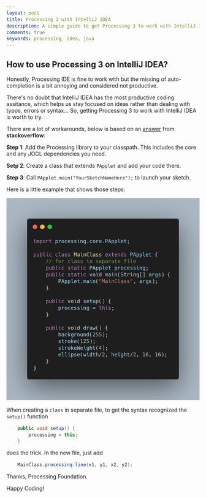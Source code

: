 ```yaml
---
layout: post
title: Processing 3 with IntelliJ IDEA
description: A simple guide to get Processing 3 to work with IntelliJ IDEA.
comments: true
keywords: processing, idea, java
---
```


## How to use Processing 3 on IntelliJ IDEA?

Honestly, Processing IDE is fine to work with but the missing of auto-completion is a bit annoying and considered not productive.

There's no doubt that IntelliJ IDEA has the most productive coding assitance, which helps us stay focused on ideas rather than dealing with typos, errors or syntax... So, getting Processing 3 to work with IntelliJ IDEA is worth to try.

There are a lot of workarounds, below is based on an [answer](https://stackoverflow.com/questions/36765288/how-to-use-processing-3-on-intellij-idea) from __stackoverflow__:

__Step 1__: Add the Processing library to your classpath. This includes the core and any JOGL dependencies you need.

__Setp 2__: Create a class that extends `PApplet` and add your code there.

__Step 3__: Call `PApplet.main("YourSketchNameHere");` to launch your sketch.

Here is a little example that shows those steps:

![](../assets/setup_IntelliJ_IDEA_processing.png)

When creating a `class` in separate file, to get the syntax recognized the `setup()` function 

```java
	public void setup() {
		processing = this;
	}
```

does the trick. In the new file, just add

```java
	MainClass.processing.line(x1, y1, x2, y2);
```

Thanks, Processing Foundation.

Happy Coding!
